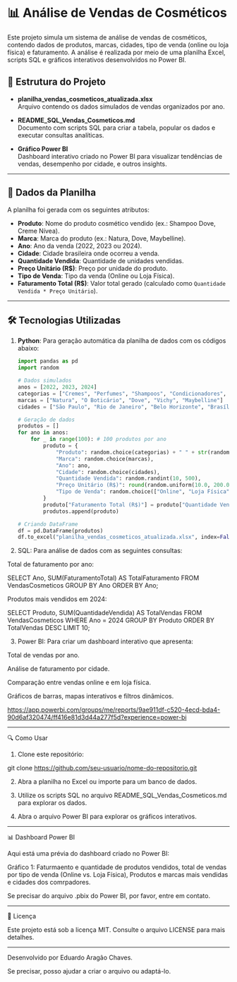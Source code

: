# 📊 Análise de Vendas de Cosméticos  

Este projeto simula um sistema de análise de vendas de cosméticos, contendo dados de produtos, marcas, cidades, tipo de venda (online ou loja física) e faturamento. A análise é realizada por meio de uma planilha Excel, scripts SQL e gráficos interativos desenvolvidos no Power BI.  

## 📁 Estrutura do Projeto  

- **planilha_vendas_cosmeticos_atualizada.xlsx**  
  Arquivo contendo os dados simulados de vendas organizados por ano.  

- **README_SQL_Vendas_Cosmeticos.md**  
  Documento com scripts SQL para criar a tabela, popular os dados e executar consultas analíticas.  

- **Gráfico Power BI**  
  Dashboard interativo criado no Power BI para visualizar tendências de vendas, desempenho por cidade, e outros insights.  

---

## 🔢 Dados da Planilha  

A planilha foi gerada com os seguintes atributos:  

- **Produto**: Nome do produto cosmético vendido (ex.: Shampoo Dove, Creme Nívea).  
- **Marca**: Marca do produto (ex.: Natura, Dove, Maybelline).  
- **Ano**: Ano da venda (2022, 2023 ou 2024).  
- **Cidade**: Cidade brasileira onde ocorreu a venda.  
- **Quantidade Vendida**: Quantidade de unidades vendidas.  
- **Preço Unitário (R$)**: Preço por unidade do produto.  
- **Tipo de Venda**: Tipo da venda (Online ou Loja Física).  
- **Faturamento Total (R$)**: Valor total gerado (calculado como `Quantidade Vendida * Preço Unitário`).  

---

## 🛠️ Tecnologias Utilizadas  

1. **Python**: Para geração automática da planilha de dados com os códigos abaixo:  
   ```python
   import pandas as pd
   import random

   # Dados simulados
   anos = [2022, 2023, 2024]
   categorias = ["Cremes", "Perfumes", "Shampoos", "Condicionadores", "Sabonetes", "Óleos", "Maquiagem", "Hidratantes"]
   marcas = ["Natura", "O Boticário", "Dove", "Vichy", "Maybelline"]
   cidades = ["São Paulo", "Rio de Janeiro", "Belo Horizonte", "Brasília", "Salvador"]

   # Geração de dados
   produtos = []
   for ano in anos:
       for _ in range(100): # 100 produtos por ano
           produto = {
               "Produto": random.choice(categorias) + " " + str(random.randint(1, 100)),
               "Marca": random.choice(marcas),
               "Ano": ano,
               "Cidade": random.choice(cidades),
               "Quantidade Vendida": random.randint(10, 500),
               "Preço Unitário (R$)": round(random.uniform(10.0, 200.0), 2),
               "Tipo de Venda": random.choice(["Online", "Loja Física"])
           }
           produto["Faturamento Total (R$)"] = produto["Quantidade Vendida"] * produto["Preço Unitário (R$)"]
           produtos.append(produto)

   # Criando DataFrame
   df = pd.DataFrame(produtos)
   df.to_excel("planilha_vendas_cosmeticos_atualizada.xlsx", index=False)

2. SQL: Para análise de dados com as seguintes consultas:

Total de faturamento por ano:

SELECT Ano, SUM(FaturamentoTotal) AS TotalFaturamento
FROM VendasCosmeticos
GROUP BY Ano
ORDER BY Ano;

Produtos mais vendidos em 2024:

SELECT Produto, SUM(QuantidadeVendida) AS TotalVendas
FROM VendasCosmeticos
WHERE Ano = 2024
GROUP BY Produto
ORDER BY TotalVendas DESC
LIMIT 10;



3. Power BI: Para criar um dashboard interativo que apresenta:

Total de vendas por ano.

Análise de faturamento por cidade.

Comparação entre vendas online e em loja física.

Gráficos de barras, mapas interativos e filtros dinâmicos.

https://app.powerbi.com/groups/me/reports/9ae911df-c520-4ecd-bda4-90d6af320474/ff416e81d3d44a277f5d?experience=power-bi



---

🔍 Como Usar

1. Clone este repositório:

git clone https://github.com/seu-usuario/nome-do-repositorio.git


2. Abra a planilha no Excel ou importe para um banco de dados.


3. Utilize os scripts SQL no arquivo README_SQL_Vendas_Cosmeticos.md para explorar os dados.


4. Abra o arquivo Power BI para explorar os gráficos interativos.




---

📊 Dashboard Power BI

Aqui está uma prévia do dashboard criado no Power BI:

Gráfico 1: Faturmaento e quantidade de produtos vendidos, total de vendas por tipo de venda (Online vs. Loja Física), Produtos e marcas mais vendidas e cidades dos comrpadores.




Se precisar do arquivo .pbix do Power BI, por favor, entre em contato.


---

📝 Licença

Este projeto está sob a licença MIT. Consulte o arquivo LICENSE para mais detalhes.


---

Desenvolvido por Eduardo Aragão Chaves.

Se precisar, posso ajudar a criar o arquivo ou adaptá-lo.
